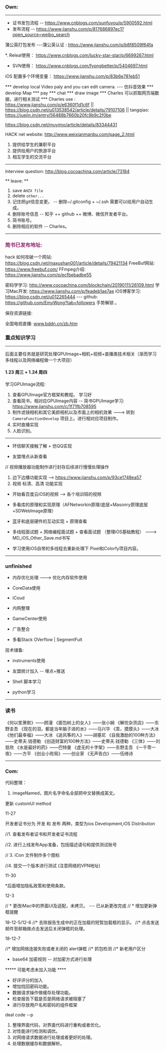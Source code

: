  


### Own:
------------------------------------

* 证书发包流程 -- https://www.cnblogs.com/sunfuyou/p/5900592.html
* 发布流程 --  https://www.jianshu.com/p/817686897ec1?open_source=weibo_search

蒲公英打包发布 ---蒲公英认证 : https://www.jianshu.com/p/b8f8509f64fa

*. Releal使用： https://www.cnblogs.com/lucky-star-star/p/6699267.html

* SVN使用： https://www.cnblogs.com/fyongbetter/p/5404697.html

iOS 配置多个环境变量： https://www.jianshu.com/p/83b6e781eb51

*** develop local Video paly and you can edit camera.  --- 仿抖音效果
*** develop Map
*** pay
*** chat
*** draw image
*** Charles 可以抓取网页端数据，进行相关测试
*** Charles use :  https://www.jianshu.com/p/e6360f1d1c6f  || https://blog.csdn.net/u013538542/article/details/79107106 || tangqiao: https://juejin.im/entry/56488b7660b20fc9b9c2f0be

https://blog.csdn.net/muyimo/article/details/83344431

HACK net website: http://www.weixianmanbu.com/page_2.html

1. 提供给学生的兼职平台
2. 提供给用户的旅游平台
3. 相互学生的交流平台


-   -   -   -   -   -   -   -   -   -   -   -   -   -   -   -   -   -   -   -   -   -   -   -   -   -   -   -   -   -   -   -   -   -   -   -   -  -   

Interview question:
http://blog.cocoachina.com/article/73184


** leave: **
1. save `AHZX file`
2. delete `other...`
3. 记住把git信息变更。 -- 删除~/.gitconfig + ~/.ssh 需要可以给用户自动生成。
4. 删除账号信息 -- 知乎  ++ github ++ 微博、微信开发者平台。
5. 简书账号。
6. 删除相应的软件 -- Charles。

-   -   -   -   -   -   -   -   -   -   -   -   -   -   -   -   -   -   -   -   -   -   -   -   -   -   -   -   -   -   -   -   -   -   -   -   -  -   

### <font color=#8E236B> 简书已发布地址:  </font>


hack 如何攻破一个网站: https://blog.csdn.net/maxushan001/article/details/79421134
FreeBuf网站: https://www.freebuf.com/
FFmpeg介绍: https://www.jianshu.com/p/ecfbebadbe55

密码学学习: http://www.cocoachina.com/blockchain/20190111/26109.html
学习Mac开发: https://www.jianshu.com/p/feadeb1ae7ae
iOS博客学习: https://blog.csdn.net/u012265444 --- github: https://github.com/EmyWong?tab=followers 手势解锁 。


保存资源链接: 

全国电视直播: www.bddn.cn/zb.htm



### 重点知识学习


-   -   -   -   -   -   -   -   -   -   -   -   -   -   -   -   -   -   -   -   -   -   -   -   -   -   -   -   -   -   -   -   -   -   -   -   -  -   



后面主要任务就是研究处理GPUImage+相机+视频+直播类技术相关（渐而学习多线程以及网络编程做一个大项目）

#### 1.23 周三 + 1.24 周四

学习GPUImage流程:

1. 查看GPUImage官方框架和教程。 学习好
2. 查看简书，相对应GPUImage内容 -- 简书GPUImage学习:  https://www.jianshu.com/c/1f71fb708595
3. 制作滤镜相机和其它美颜相机以及市面上的相机效果 ---> 转到 `CameraFunctionDevelop` 项目上。进行相对应项目制作。
4. 实时直播实现
5. 人脸识别。




-   -   -   -   -   -   -   -   -   -   -   -   -   -   -   -   -   -   -   -   -   -   -   -   -   -   -   -   -   -   -   -   -   -   -   -   -  -   







* 环信聊天接触了解 + 仿QQ实现




* 友盟埋点从新查看

// 视频播放器功能制作进行封存后续进行慢慢处理操作
1. 边下边播功能实现 -->  https://www.jianshu.com/p/93ce1748ea57
2. 视频 标清、高清 功能实现




>>>
>>>
>>>

* 开始看百度云iOS的视频    --> 各个培训班的视频

* 多看库的原理和实现原理（AFNetworkin原理/底层+Masonry原理底层+SDWebImage原理）



* 蓝牙和底层硬件的互动实现 + 原理查看

* 多线程面试题 + 网络编程面试题 + 查看面试题 （整理iOS基础教程）  ---> MD_iOS_Other_Save.md书写
* 学习使用iOS自带的多线程去重新处理下 Pixel和Colorfy项目内容。


-   -   -   -   -   -   -   -   -   -   -   -   -   -   -   -   -   -   -   -   -   -   -   -   -   -   -   -   -   -   -   -   -   -   -   -   -  -   

### unfinished
* 内存优化处理 ---> 优化内存软件使用
* CoreData使用
* iCoud
* 内购整理
* GameCenter使用
* 广告整合

* 多看Stack OVerflow | SegmentFult

技术储备:

* instruments使用
* 友盟统计加入 -- 埋点+推送

* Shell 脚本学习
* python学习


-   -   -   -   -   -   -   -   -   -   -   -   -   -   -   -   -   -   -   -   -   -   -   -   -   -   -   -   -   -   -   -   -   -   -   -   -  -   

### 读书

《何以笙箫默》——顾漫
《面包树上的女人》——张小娴
《解忧杂货店》——东野圭吾
《现在的泪，都是当年脑子进的水》——马兴华
《乖，摸摸头》——大冰
《他们最幸福》——大冰
《追风筝的人》——胡塞尼
《自我激励的100种方法》——史蒂夫.钱德勒
《创造财富的100种方法》——史蒂夫.钱德勒
《三体》——刘慈欣
《水是最好的药》——巴特曼
《虚无的十字架》——东野圭吾
《一千零一夜》——方平
《创业小败局》——创业家
《无声告白》——伍绮诗





-   -   -   -   -   -   -   -   -   -   -   -   -   -   -   -   -   -   -   -   -   -   -   -   -   -   -   -   -   -   -   -   -   -   -   -   -  -   

### Com:


代码整理： 
1. imageNamed，图片名字命名全部把中文替换成英文。

更新 customUI method


11-27


开发者证书分为 开发 和 发布 两种，类型为ios Development,iOS Distribution

//1. 查看发布者证书和开发者证书流程

//2. 进行上线发布App准备，包括描述语句和提供测试账号

// 3. iCon 文件制作多个图标

//4. 提交一个版本进行测试  (注意网络的VPN地址)

11-30

*后面增加隐私政策和使用条款。


12-3

// * 更改iMac中的界面UI及适配，未拷贝。 --- 已从新更改完成
// * 增加更新弹框提醒

18-12-5/12-6
//* 去除报告生成中的正在加载的短暂加载框的显示。
//* 点击发送邮件至邮箱做点击发送后关闭弹框的处理。


18-12-7

//* 增加网络连接失败或者关闭的 alert弹框
//* 抓包检测
//* 新老用户区分



* base64 加密规则  -- 对加密方式进行处理


***** 可能考虑未加入功能 ****
* 好评评分的加入
* 增加找回密码功能。
* 数据请求操作做缓存处理功能。
* 检查报告下载是否是网络请求被阻塞了
* 进行存放用户名和密码的组件框架



deal code --p
1. 整理界面代码，对界面代码进行重构或者优化。
2. 对性能进行检测和调优。
3. 对网络请求数据进行处理或者更好的处理。
4. 处理数据缓存和数据解析。






